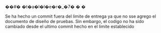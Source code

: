 ��#� �t�a�l�l�e�r�_�7�
�
�

Se ha hecho un commit fuera del limite de entrega ya que no sse agrego el documento de diseño de pruebas.
Sin embargo, el codigo no ha sido cambiado desde el ultimo commit hecho en el limite establecido
